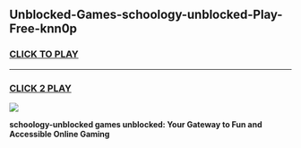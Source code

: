 
## Unblocked-Games-schoology-unblocked-Play-Free-knn0p
<h3>
<a href="https://premium76.site?title=schoology-unblocked&ref=19M">CLICK TO PLAY</a></h3>
<hr>

<h3>
<a href="https://premium76.site?title=schoology-unblocked&ref=19M">CLICK 2 PLAY</a>
  
</h3>

<a href="https://premium76.site?title=schoology-unblocked&ref=19M"><img src="https://clearcache.store/games.png"></a>


**schoology-unblocked games unblocked: Your Gateway to Fun and Accessible Online Gaming**
